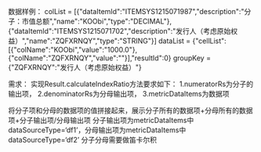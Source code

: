 数据样例：
colList = 
[{"dataItemId":"ITEMSYS1215071987","description":"分子：市值总额","name":"KOObi","type":"DECIMAL"},{"dataItemId":"ITEMSYS1215071702","description":"发行人（考虑原始权益）","name":"ZQFXRNQY","type":"STRING"}]
dataList = 
{"cellList":[{"colName":"KOObi","value":"1000.0"},{"colName":"ZQFXRNQY","value":""}],"resultId":0}
groupKey =
{"ZQFXRNQY":"发行人（考虑原始权益）"}

需求：
实现Result.calculateIndexRatio方法要求如下：
1.numeratorRs为分子的输出项，
2.denominatorRs为分母输出项，
3.metricDataItems为数据项

将分子项和分母的数据项的值拼接起来，展示分子所有的数据项+分母所有的数据项+分子输出项/分母输出项
分子输出项为metricDataItems中dataSourceType=‘df1’，分母输出项为metricDataItems中dataSourceType=‘df2’
分子分母需要做笛卡尔积
